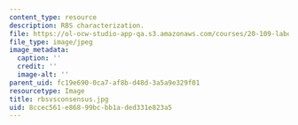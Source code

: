 ```yaml
---
content_type: resource
description: RBS characterization.
file: https://ol-ocw-studio-app-qa.s3.amazonaws.com/courses/20-109-laboratory-fundamentals-in-biological-engineering-fall-2007/8ccec561e86899bcbb1aded331e823a5_rbsvsconsensus.jpg
file_type: image/jpeg
image_metadata:
  caption: ''
  credit: ''
  image-alt: ''
parent_uid: fc19e690-0ca7-af8b-d48d-3a5a9e329f01
resourcetype: Image
title: rbsvsconsensus.jpg
uid: 8ccec561-e868-99bc-bb1a-ded331e823a5
---
```

